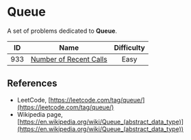 # Queue

A set of problems dedicated to **Queue**.

|  ID   |                                      Name                                       | Difficulty |
| :---: | :-----------------------------------------------------------------------------: | :--------: |
|  933  | [Number of Recent Calls](https://leetcode.com/problems/number-of-recent-calls/) |    Easy    |

## References

* LeetCode, [https://leetcode.com/tag/queue/](https://leetcode.com/tag/queue/)
* Wikipedia page, [https://en.wikipedia.org/wiki/Queue_(abstract_data_type)](https://en.wikipedia.org/wiki/Queue_(abstract_data_type))